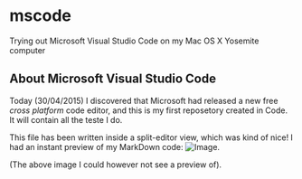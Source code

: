 # mscode
Trying out Microsoft Visual Studio Code on my Mac OS X Yosemite computer

## About Microsoft Visual Studio Code
Today (30/04/2015) I discovered that Microsoft had released a new free _cross platform_ code editor, and this is my first reposetory created in Code.
It will contain all the teste I do.

This file has been written inside a split-editor view, which was kind of nice!
I had an instant preview of my MarkDown code:
![Image](https://dl-web.dropbox.com/get/Screenshots/Sk%C3%A6rmbillede%202015-04-30%2023.20.00.png?_subject_uid=3260327&w=AAAThYfTRpgBRItMI7GuSONqkSETXaxZ4JXHyr5eNjF3-Q).

(The above image I could however not see a preview of).
   